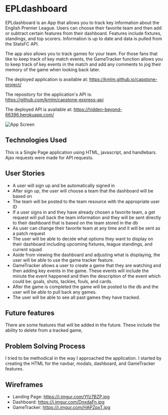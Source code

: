 
# EPLdashboard

EPLdashboard is an App that allows you to track key information about the English Premier League. Users can choose their favorite team and then add or subtract certain features from their dashboard. Features include fixtures, standings, and top scorers. Information is up to date and data is pulled from the StatsFC API.

The app also allows you to track games for your team. For those fans that like to keep track of key match events, the GameTracker function allows you to keep track of key events in the match and add any comments to jog their memory of the game when looking back later.

The deployed application is available at: https://kmlm.github.io/capstone-project/

The repository for the application's API is: https://github.com/kmlm/capstone-express-api

The deployed API is available at: https://hidden-beyond-66396.herokuapp.com/


![App Screen](https://i.imgur.com/YOyUenF.jpg)

## Technologies Used

This is a Single Page application using HTML, javascript, and handlebars. Ajax requests were made for API requests.


## User Stories

- A user will sign up and be automatically signed in
- After sign up, the user will choose a team that the dashboard will be based on
- The team will be posted to the team resource with the appropriate user ID
- If a user signs in and they have already chosen a favorite team, a get request will pull back the team information and they will be sent directly to their dashboard that is based on the team stored in the db
- As user can change their favorite team at any time and it will be sent as a patch request
- The user will be able to decide what options they want to display on their dashboard including upcoming fixtures, league standings, and current squad
- Aside from viewing the dashboard and adjusting what is displaying, the user will be able to use the game tracker feature.
- GameTracker allows a user to create a game that they are watching and then adding key events in the game. These events will include the minute the event happened and then the description of the event which could be: goals, shots, tackles, fouls, and cards.
- After the game is completed the game will be posted to the db and the user will be able to pull back any games.
- The user will be able to see all past games they have tracked.

## Future features

There are some features that will be added in the future. These include the ability to delete from a tracked game,


## Problem Solving Process

I tried to be methodical in the way I approached the application. I started by creating the HTML for the navbar, modals, dashboard, and GameTracker features.


## Wireframes

- Landing Page: https://i.imgur.com/Yfz7BZP.jpg
- Dashboard: https://i.imgur.com/DnxdaFn.jpg
- GameTracker: https://i.imgur.com/HAPZpxT.jpg
